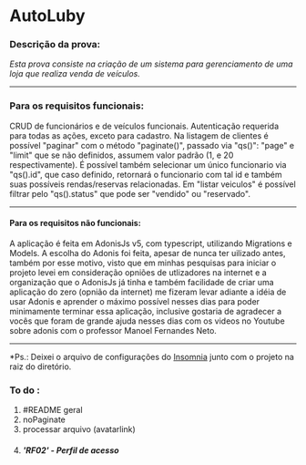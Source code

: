 # AutoLuby

### Descrição da prova:

*Esta prova consiste na criação de um sistema para gerenciamento de uma loja que realiza venda de veículos.*
***
### Para os requisitos funcionais:

<p>
    CRUD de funcionários e de veículos funcionais. Autenticação requerida para todas as ações, exceto para cadastro.
    Na listagem de clientes é possível "paginar" com o método "paginate()", passado via "qs()": "page" e "limit" que se não definidos, assumem valor padrão (1, e 20 respectivamente).
    É possível também selecionar um único funcionario via "qs().id", que caso definido, retornará o funcionario com tal id e também suas possíveis rendas/reservas relacionadas.
    Em "listar veiculos" é possível filtrar pelo "qs().status" que pode ser "vendido" ou "reservado".
</p>

***

#### Para os requisitos não funcionais:

<p>    A aplicação é feita em AdonisJs v5, com typescript, utilizando Migrations e Models.
    A escolha do Adonis foi feita, apesar de nunca ter uilizado antes, também por esse motivo, visto que em minhas pesquisas para iniciar o projeto levei em consideração opniões de utlizadores na internet e a organização que o AdonisJs já tinha e também facilidade de criar uma aplicação do zero (opnião da internet) me fizeram levar adiante a idéia de usar Adonis e aprender o máximo possível nesses dias para poder minimamente terminar essa aplicação, inclusive gostaria de agradecer a vocês que foram de grande ajuda nesses dias com os videos no Youtube sobre adonis com o professor Manoel Fernandes Neto.
</p>

***

*Ps.: Deixei o arquivo de configurações do [Insomnia](./Insomnia_2021-12-28.json) junto com o projeto na raiz do diretório.

### To do :
 1. #README geral
 2. noPaginate
 3. processar arquivo (avatarlink)
 4. ##### 'RF02' - Perfil de acesso